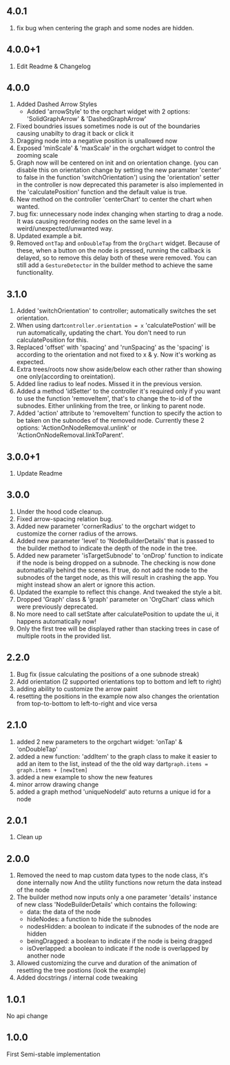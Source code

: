 ## 4.0.1

1) fix bug when centering the graph and some nodes are hidden.


## 4.0.0+1

1) Edit Readme & Changelog


## 4.0.0

1) Added Dashed Arrow Styles
   - Added 'arrowStyle' to the orgchart widget with 2 options: 'SolidGraphArrow' & 'DashedGraphArrow'
2) Fixed boundries issues sometimes node is out of the boundaries causing unabilty to drag it back or click it
3) Dragging node into a negative position is unallowed now
4) Exposed 'minScale' & 'maxScale' in the orgchart widget to control the zooming scale
5) Graph now will be centered on init and on orientation change.
   (you can disable this on orientation change by setting the new paramater 'center' to false in the function 'switchOrientation')
   using the 'orientation' setter in the controller is now deprecated
   this parameter is also implemented in the 'calculatePosition' function and the default value is true.
6) New method on the controller 'centerChart' to center the chart when wanted.
7) bug fix: unnecessary node index changing when starting to drag a node. It was causing reordering nodes on the same level in a weird/unexpected/unwanted way.
8) Updated example a bit.
9) Removed `ontTap` and `onDoubleTap` from the `OrgChart` widget. Because of these, when a button on the node is pressed, running the callback is delayed, so to remove this delay both of these were removed. You can still add a `GestureDetector` in the builder method to achieve the same functionality.


## 3.1.0

1) Added 'switchOrientation' to controller; automatically switches the set orientation.
2) When using dart```controller.orientation = x``` 'calculatePostion' will be run automatically, updating the chart. You don't need to run calculatePosition for this.
3) Replaced 'offset' with 'spacing' and 'runSpacing' as the 'spacing' is according to the orientation and not fixed to x & y. Now it's working as expected.
4) Extra trees/roots now show aside/below each other rather than showing one only(according to oreintation).
5) Added line radius to leaf nodes. Missed it in the previous version.
5) Added a method 'idSetter' to the controller it's required only if you want to use the function 'removeItem', that's to change the to-id of the subnodes. Either unlinking from the tree, or linking to parent node.
6) Added 'action' attribute to 'removeItem' function to specify the action to be taken on the subnodes of the removed node. Currently these 2 options: 'ActionOnNodeRemoval.unlink' or 'ActionOnNodeRemoval.linkToParent'.


## 3.0.0+1

1) Update Readme


## 3.0.0

1) Under the hood code cleanup.
2) Fixed arrow-spacing relation bug.
3) Added new parameter 'cornerRadius' to the orgchart widget to customize the corner radius of the arrows.
4) Added new parameter 'level' to 'NodeBuilderDetails' that is passed to the builder method to indicate the depth of the node in the tree.
5) Added new parameter 'isTargetSubnode' to 'onDrop' function to indicate if the node is being dropped on a subnode. The checking is now done automatically behind the scenes. If true, do not add the node to the subnodes of the target node, as this will result in crashing the app. You might instead show an alert or ignore this action.
6) Updated the example to reflect this change. And tweaked the style a bit.
7) Dropped 'Graph' class & 'graph' parameter on 'OrgChart' class which were previously deprecated.
8) No more need to call setState after calculatePosition to update the ui, it happens automatically now!
9) Only the first tree will be displayed rather than stacking trees in case of multiple roots in the provided list.


## 2.2.0

1) Bug fix (issue calculating the positions of a one subnode streak)
2) Add orientation (2 supported orientations top to bottom and left to right)
3) adding ability to customize the arrow paint
4) resetting the positions in the example now also changes the orientation from top-to-bottom to left-to-right and vice versa


## 2.1.0

1) added 2 new parameters to the orgchart widget: 'onTap' & 'onDoubleTap'
2) added a new function: 'addItem' to the graph class to make it easier to add an item to the list, instead of the the old way dart`graph.items = graph.items + [newItem]`
3) added a new example to show the new features
4) minor arrow drawing change
5) added a graph method 'uniqueNodeId' auto returns a unique id for a node


## 2.0.1

1) Clean up


## 2.0.0

1) Removed the need to map custom data types to the node class, it's done internally now
And the utility functions now return the data instead of the node
2) The builder method now inputs only a one parameter 'details' instance of new class 'NodeBuilderDetails' which contains the following:
    - data: the data of the node
    - hideNodes: a function to hide the subnodes
    - nodesHidden: a boolean to indicate if the subnodes of the node are hidden
    - beingDragged: a boolean to indicate if the node is being dragged
    - isOverlapped: a boolean to indicate if the node is overlapped by another node
3) Allowed customizing the curve and duration of the animation of resetting the tree postions (look the example)
4) Added docstrings / internal code tweaking


## 1.0.1

No api change


## 1.0.0

First Semi-stable implementation
